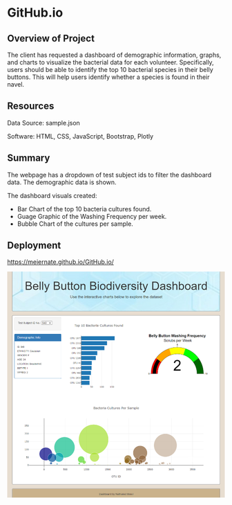 # GitHub.io

## Overview of Project
The client has requested a dashboard of demographic information, graphs, and charts to visualize the bacterial data for each volunteer. Specifically, users should be able to identify the top 10 bacterial species in their belly buttons. This will help users identify whether a species is found in their navel.

## Resources
Data Source: sample.json

Software: HTML, CSS, JavaScript, Bootstrap, Plotly  

## Summary
The webpage has a dropdown of test subject ids to filter the dashboard data. The demographic data is shown. 

The dashboard visuals created:
   * Bar Chart of the top 10 bacteria cultures found.
   * Guage Graphic of the Washing Frequency per week.
   * Bubble Chart of the cultures per sample.
   
## Deployment
https://meiernate.github.io/GitHub.io/

![Plotly_Biodiversity](Analysis/Plotly_Biodiversity.png)
